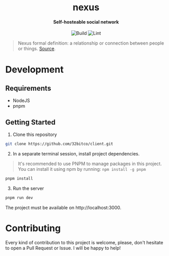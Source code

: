 <div align="center">
  <h1>nexus</h1>
  <h4 align="center">Self-hosteable social network</h4>
</div>

<div align="center">

![Build](https://github.com/32bitco/client/workflows/build/badge.svg)
![Lint](https://github.com/32bitco/client/workflows/lint/badge.svg)

</div>

>  Nexus formal definition: a relationship or connection between people or things. [Source](https://www.merriam-webster.com/dictionary/nexus).

# Development

## Requirements

- NodeJS
- pnpm

## Getting Started

1. Clone this repository

```bash
git clone https://github.com/32bitco/client.git
```

2. In a separate terminal session, install project dependencies.

> It's recommended to use PNPM to manage packages in this project. You can install it using npm by running: `npm install -g pnpm`

```bash
pnpm install
```

3. Run the server

```bash
pnpm run dev
```

The project must be available on http://localhost:3000.

# Contributing

Every kind of contribution to this project is welcome, please, don't hesitate
to open a Pull Request or Issue. I will be happy to help!

